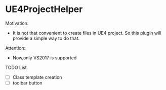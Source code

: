 # UE4ProjectHelper

Motivation:
+ It is not that convenient to create files in UE4 project. So this plugin will provide a simple way to do that.

Attention:
+ Now,only VS2017 is supported

TODO List
- [ ] Class template creation
- [ ] toolbar button
